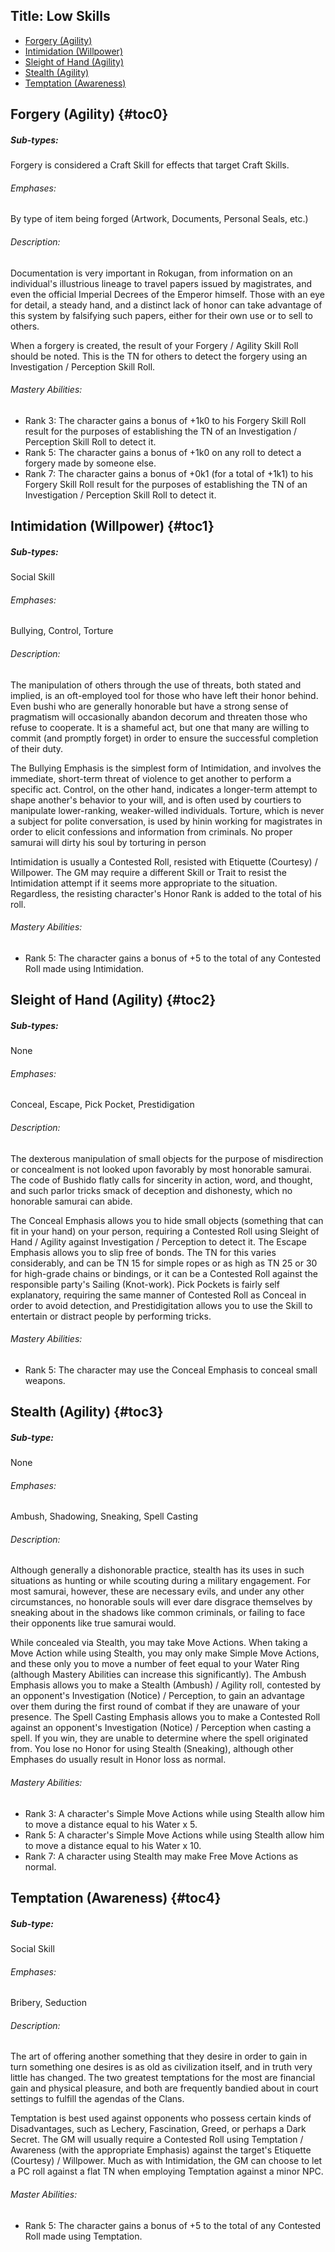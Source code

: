 Title: Low Skills
---

<ul>
  <li>
    <a href="/l5r/low-skills#toc0">Forgery (Agility)</a>
  </li>
  <li>
    <a href="/l5r/low-skills#toc1">Intimidation (Willpower)</a>
  </li>
  <li>
    <a href="/l5r/low-skills#toc2">Sleight of Hand (Agility)</a>
  </li>
  <li>
    <a href="/l5r/low-skills#toc3">Stealth (Agility)</a>
  </li>
  <li>
    <a href="/l5r/low-skills#toc4">Temptation (Awareness)</a>
  </li>
</ul>

## <span>Forgery (Agility)</span> {#toc0}

##### Sub-types:
 Forgery is considered a Craft Skill for effects that target Craft Skills.


###### Emphases:
 By type of item being forged (Artwork, Documents, Personal Seals, etc.)


###### Description:
 Documentation is very important in Rokugan, from information on an individual's illustrious lineage to travel papers issued by magistrates, and even the official Imperial Decrees of the Emperor himself. Those with an eye for detail, a steady hand, and a distinct lack of honor can take advantage of this system by falsifying such papers, either for their own use or to sell to others.

When a forgery is created, the result of your Forgery / Agility Skill Roll should be noted. This is the TN for others to detect the forgery using an Investigation / Perception Skill Roll.


###### Mastery Abilities:
- Rank 3: The character gains a bonus of +1k0 to his Forgery Skill Roll result for the purposes of establishing the TN of an Investigation / Perception Skill Roll to detect it.
- Rank 5: The character gains a bonus of +1k0 on any roll to detect a forgery made by someone else.
- Rank 7: The character gains a bonus of +0k1 (for a total of +1k1) to his Forgery Skill Roll result for the purposes of establishing the TN of an Investigation / Perception Skill Roll to detect it.

## <span>Intimidation (Willpower)</span> {#toc1}

##### Sub-types:
 Social Skill


###### Emphases:
 Bullying, Control, Torture


###### Description:
 The manipulation of others through the use of threats, both stated and implied, is an oft-employed tool for those who have left their honor behind. Even bushi who are generally honorable but have a strong sense of pragmatism will occasionally abandon decorum and threaten those who refuse to cooperate. It is a shameful act, but one that many are willing to commit (and promptly forget) in order to ensure the successful completion of their duty.

The Bullying Emphasis is the simplest form of Intimidation, and involves the immediate, short-term threat of violence to get another to perform a specific act. Control, on the other hand, indicates a longer-term attempt to shape another's behavior to your will, and is often used by courtiers to manipulate lower-ranking, weaker-willed individuals. Torture, which is never a subject for polite conversation, is used by hinin working for magistrates in order to elicit confessions and information from criminals. No proper samurai will dirty his soul by torturing in person

Intimidation is usually a Contested Roll, resisted with Etiquette (Courtesy) / Willpower. The GM may require a different Skill or Trait to resist the Intimidation attempt if it seems more appropriate to the situation. Regardless, the resisting character's Honor Rank is added to the total of his roll.


###### Mastery Abilities:
- Rank 5: The character gains a bonus of +5 to the total of any Contested Roll made using Intimidation.

## <span>Sleight of Hand (Agility)</span> {#toc2}

##### Sub-types:
 None


###### Emphases:
 Conceal, Escape, Pick Pocket, Prestidigation


###### Description:
 The dexterous manipulation of small objects for the purpose of misdirection or concealment is not looked upon favorably by most honorable samurai. The code of Bushido flatly calls for sincerity in action, word, and thought, and such parlor tricks smack of deception and dishonesty, which no honorable samurai can abide.

The Conceal Emphasis allows you to hide small objects (something that can fit in your hand) on your person, requiring a Contested Roll using Sleight of Hand / Agility against Investigation / Perception to detect it. The Escape Emphasis allows you to slip free of bonds. The TN for this varies considerably, and can be TN 15 for simple ropes or as high as TN 25 or 30 for high-grade chains or bindings, or it can be a Contested Roll against the responsible party's Sailing (Knot-work). Pick Pockets is fairly self explanatory, requiring the same manner of Contested Roll as Conceal in order to avoid detection, and Prestidigitation allows you to use the Skill to entertain or distract people by performing tricks.


###### Mastery Abilities:
- Rank 5: The character may use the Conceal Emphasis to conceal small weapons.

## <span>Stealth (Agility)</span> {#toc3}

##### Sub-type:
 None


###### Emphases:
 Ambush, Shadowing, Sneaking, Spell Casting


###### Description:
 Although generally a dishonorable practice, stealth has its uses in such situations as hunting or while scouting during a military engagement. For most samurai, however, these are necessary evils, and under any other circumstances, no honorable souls will ever dare disgrace themselves by sneaking about in the shadows like common criminals, or failing to face their opponents like true samurai would.

While concealed via Stealth, you may take Move Actions. When taking a Move Action while using Stealth, you may only make Simple Move Actions, and these only you to move a number of feet equal to your Water Ring (although Mastery Abilities can increase this significantly). The Ambush Emphasis allows you to make a Stealth (Ambush) / Agility roll, contested by an opponent's Investigation (Notice) / Perception, to gain an advantage over them during the first round of combat if they are unaware of your presence. The Spell Casting Emphasis allows you to make a Contested Roll against an opponent's Investigation (Notice) / Perception when casting a spell. If you win, they are unable to determine where the spell originated from. You lose no Honor for using Stealth (Sneaking), although other Emphases do usually result in Honor loss as normal.


###### Mastery Abilities:
- Rank 3: A character's Simple Move Actions while using Stealth allow him to move a distance equal to his Water x 5.
- Rank 5: A character's Simple Move Actions while using Stealth allow him to move a distance equal to his Water x 10.
- Rank 7: A character using Stealth may make Free Move Actions as normal.

## <span>Temptation (Awareness)</span> {#toc4}

##### Sub-type:
 Social Skill


###### Emphases:
 Bribery, Seduction


###### Description:
 The art of offering another something that they desire in order to gain in turn something one desires is as old as civilization itself, and in truth very little has changed. The two greatest temptations for the most are financial gain and physical pleasure, and both are frequently bandied about in court settings to fulfill the agendas of the Clans.

Temptation is best used against opponents who possess certain kinds of Disadvantages, such as Lechery, Fascination, Greed, or perhaps a Dark Secret. The GM will usually require a Contested Roll using Temptation / Awareness (with the appropriate Emphasis) against the target's Etiquette (Courtesy) / Willpower. Much as with Intimidation, the GM can choose to let a PC roll against a flat TN when employing Temptation against a minor NPC.


###### Master Abilities:
- Rank 5: The character gains a bonus of +5 to the total of any Contested Roll made using Temptation.

